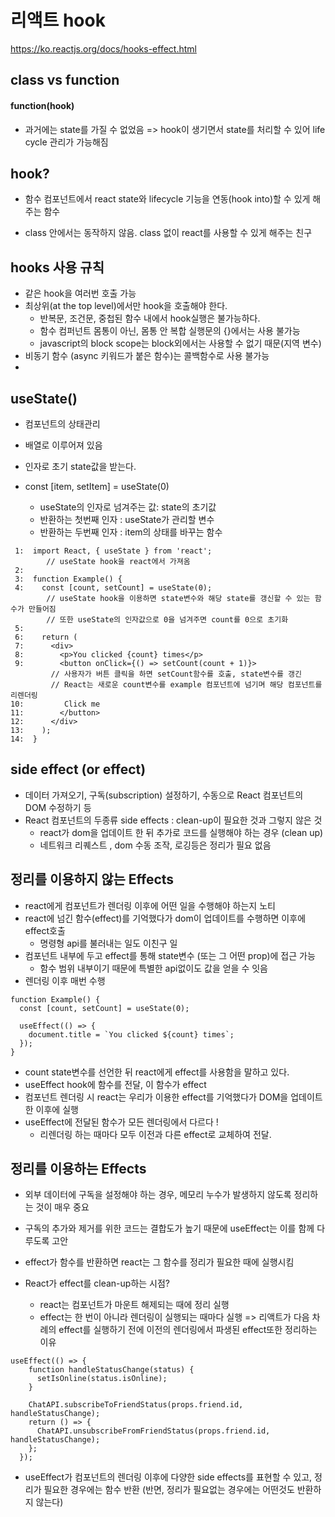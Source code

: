 # 리액트 hook

https://ko.reactjs.org/docs/hooks-effect.html





## class vs function

#### function(hook)

- 과거에는 state를 가질 수 없었음 => hook이 생기면서 state를 처리할 수 있어 life cycle 관리가 가능해짐





## hook?

- 함수 컴포넌트에서 react state와 lifecycle 기능을 연동(hook into)할 수 있게 해주는 함수

- class 안에서는 동작하지 않음. class 없이 react를 사용할 수 있게 해주는 친구





## hooks 사용 규칙

- 같은 hook을 여러번 호출 가능
- 최상위(at the top level)에서만 hook을 호출해야 한다.
  - 반복문, 조건문, 중첩된 함수 내에서 hook실행은 불가능하다.
  - 함수 컴퍼넌트 몸통이 아닌, 몸통 안 복합 실행문의 {}에서는 사용 불가능
  - javascript의 block scope는 block외에서는 사용할 수 없기 때문(지역 변수)
- 비동기 함수 (async 키워드가 붙은 함수)는 콜백함수로 사용 불가능
- 





## useState()

- 컴포넌트의 상태관리

- 배열로 이루어져 있음
- 인자로 초기 state값을 받는다.
- const [item, setItem] = useState(0)
  - useState의 인자로 넘겨주는 값: state의 초기값
  - 반환하는 첫번째 인자 : useState가 관리할 변수
  - 반환하는 두번째 인자 : item의 상태를 바꾸는 함수

```react
 1:  import React, { useState } from 'react';
		// useState hook을 react에서 가져옴
 2:
 3:  function Example() {
 4:    const [count, setCount] = useState(0);
     	// useState hook을 이용하면 state변수와 해당 state를 갱신할 수 있는 함수가 만들어짐
     	// 또한 useState의 인자값으로 0을 넘겨주면 count를 0으로 초기화
 5:
 6:    return (
 7:      <div>
 8:        <p>You clicked {count} times</p>
 9:        <button onClick={() => setCount(count + 1)}>
         // 사용자가 버튼 클릭을 하면 setCount함수를 호출, state변수를 갱긴
         // React는 새로운 count변수를 example 컴포넌트에 넘기며 해당 컴포넌트를 리렌더링
10:         Click me
11:        </button>
12:      </div>
13:    );
14:  }
```



## **side effect (or effect)**

- 데이터 가져오기, 구독(subscription) 설정하기, 수동으로 React 컴포넌트의 DOM 수정하기 등
- React 컴포넌트의 두종류 side effects : clean-up이 필요한 것과 그렇지 않은 것
  - react가 dom을 업데이트 한 뒤 추가로 코드를 실행해야 하는 경우 (clean up)
  - 네트워크 리퀘스트 , dom 수동 조작, 로깅등은 정리가 필요 없음





## 정리를 이용하지 않는 Effects

- react에게 컴포넌트가 렌더링 이후에 어떤 일을 수행해야 하는지 노티
- react에 넘긴 함수(effect)를 기억했다가 dom이 업데이트를 수행하면 이후에 effect호출
  - 명령형 api를 불러내는 일도 이친구 일
- 컴포넌트 내부에 두고 effect를 통해 state변수 (또는 그 어떤 prop)에 접근 가능
  - 함수 범위 내부이기 때문에 특별한 api없이도 값을 얻을 수 잇음
- 렌더링 이후 매번 수행

```react
function Example() {
  const [count, setCount] = useState(0);

  useEffect(() => {
    document.title = `You clicked ${count} times`;
  });
}
```

- count state변수를 선언한 뒤 react에게 effect를 사용함을 말하고 있다.
- useEffect hook에 함수를 전달, 이 함수가 effect
- 컴포넌트 렌더링 시 react는 우리가 이용한 effect를 기억했다가 DOM을 업데이트한 이후에 실행
- useEffect에 전달된 함수가 모든 렌더링에서 다르다 !
  - 리렌더링 하는 때마다 모두 이전과 다른 effect로 교체하여 전달.



## 정리를 이용하는 Effects

- 외부 데이터에 구독을 설정해야 하는 경우, 메모리 누수가 발생하지 않도록 정리하는 것이 매우 중요
- 구독의 추가와 제거를 위한 코드는 결합도가 높기 때문에 useEffect는 이를 함께 다루도록 고안
- effect가 함수를 반환하면 react는 그 함수를 정리가 필요한 때에 실행시킴

- React가 effect를 clean-up하는 시점?
  - react는 컴포넌트가 마운트 해제되는 때에 정리 실행
  - effect는 한 번이 아니라 렌더링이 실행되는 때마다 실행 => 리액트가 다음 차례의 effect를 실행하기 전에 이전의 렌더링에서 파생된 effect또한 정리하는 이유

```react
useEffect(() => {
    function handleStatusChange(status) {
      setIsOnline(status.isOnline);
    }

    ChatAPI.subscribeToFriendStatus(props.friend.id, handleStatusChange);
    return () => {
      ChatAPI.unsubscribeFromFriendStatus(props.friend.id, handleStatusChange);
    };
  });
```

- useEffect가 컴포넌트의 렌더링 이후에 다양한 side effects를 표현할 수 있고, 정리가 필요한 경우에는 함수 반환 (반면, 정리가 필요없는 경우에는 어떤것도 반환하지 않는다)





